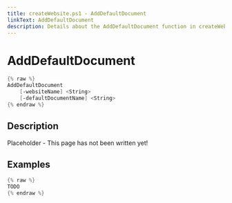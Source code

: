```yaml
---
title: createWebsite.ps1 - AddDefaultDocument
linkText: AddDefaultDocument
description: Details about the AddDefaultDocument function in createWebsite.ps1 helper script
---
```


# AddDefaultDocument

```PowerShell
{% raw %}
AddDefaultDocument
    [-websiteName] <String>
    [-defaultDocumentName] <String>
{% endraw %}
```

## Description

Placeholder - This page has not been written yet!

## Examples

```PowerShell
{% raw %}
TODO
{% endraw %}
```
